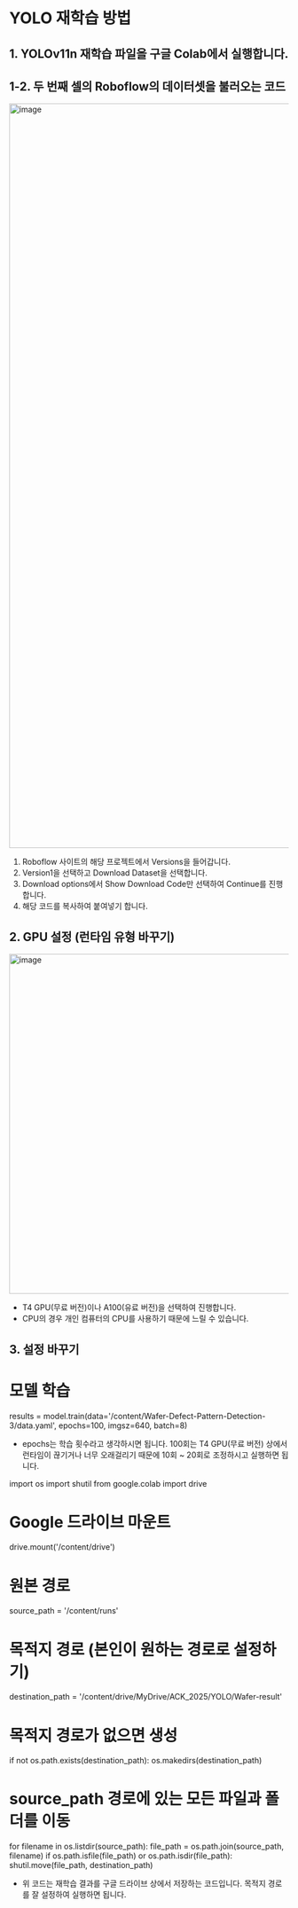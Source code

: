 # YOLO 재학습 방법

## 1️. YOLOv11n 재학습 파일을 구글 Colab에서 실행합니다.



## 1-2. 두 번째 셀의 Roboflow의 데이터셋을 불러오는 코드
<img width="2473" height="1343" alt="image" src="https://github.com/user-attachments/assets/9268a5ef-bb55-4c50-8a08-296bc313b565" />


1. Roboflow 사이트의 해당 프로젝트에서 Versions을 들어갑니다.
2. Version1을 선택하고 Download Dataset을 선택합니다.
3. Download options에서 Show Download Code만 선택하여 Continue를 진행합니다.
4. 해당 코드를 복사하여 붙여넣기 합니다.

## 2. GPU 설정 (런타임 유형 바꾸기)
<img width="848" height="613" alt="image" src="https://github.com/user-attachments/assets/b2df114f-e5c1-4bc1-9300-af9f373e0b88" />


- T4 GPU(무료 버전)이나 A100(유료 버전)을 선택하여 진행합니다.
- CPU의 경우 개인 컴퓨터의 CPU를 사용하기 때문에 느릴 수 있습니다.

## 3. 설정 바꾸기

# 모델 학습
results = model.train(data='/content/Wafer-Defect-Pattern-Detection-3/data.yaml', epochs=100, imgsz=640, batch=8)

- epochs는 학습 횟수라고 생각하시면 됩니다. 100회는 T4 GPU(무료 버전) 상에서 런타임이 끊기거나 너무 오래걸리기 때문에 10회 ~ 20회로 조정하시고 실행하면 됩니다.

import os
import shutil
from google.colab import drive

# Google 드라이브 마운트
drive.mount('/content/drive')

# 원본 경로
source_path = '/content/runs'

# 목적지 경로 (본인이 원하는 경로로 설정하기)
destination_path = '/content/drive/MyDrive/ACK_2025/YOLO/Wafer-result'

# 목적지 경로가 없으면 생성
if not os.path.exists(destination_path):
    os.makedirs(destination_path)

# source_path 경로에 있는 모든 파일과 폴더를 이동
for filename in os.listdir(source_path):
    file_path = os.path.join(source_path, filename)
    if os.path.isfile(file_path) or os.path.isdir(file_path):
        shutil.move(file_path, destination_path)

- 위 코드는 재학습 결과를 구글 드라이브 상에서 저장하는 코드입니다. 목적지 경로를 잘 설정하여 실행하면 됩니다.



